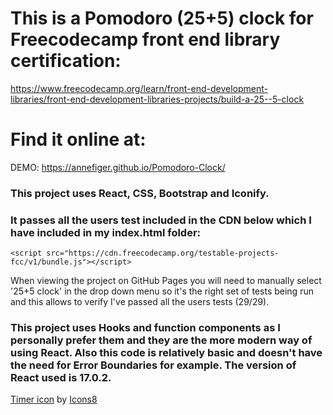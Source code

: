# This is a Pomodoro (25+5) clock for Freecodecamp front end library certification: 

https://www.freecodecamp.org/learn/front-end-development-libraries/front-end-development-libraries-projects/build-a-25--5-clock
# Find it online at:

DEMO: https://annefiger.github.io/Pomodoro-Clock/


### This project uses React, CSS, Bootstrap and Iconify.
### It passes all the users test included in the CDN below which I have included in my index.html folder: 
    <script src="https://cdn.freecodecamp.org/testable-projects-fcc/v1/bundle.js"></script>

When viewing the project on GitHub Pages you will need to manually select '25+5 clock' in the drop down menu so it's the right set of tests being run and this allows to verify I've passed all the users tests (29/29). 

### This project uses Hooks and function components as I personally prefer them and they are the more modern way of using React. Also this code is relatively basic and doesn't have the need for Error Boundaries for example. The version of React used is 17.0.2.


[Timer icon](https://icons8.com/icon/DXqHJ5JnmFiK/timer) by [Icons8](https://icons8.com)